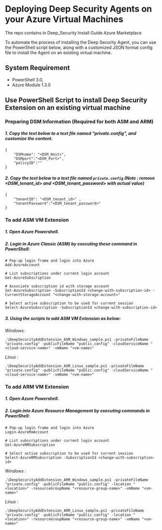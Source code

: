 # Deploying Deep Security Agents on your Azure Virtual Machines

The repo contains in Deep_Security Install Guide Azure Marketplace

To automate the process of installing the Deep Security Agent, you can use the PowerShell script below, along with a customized JSON format
config file to install the Agent on an existing virtual machine.


## System Requirement 
- PowerShell 3.0,  
- Azure Module 1.3.0

## Use PowerShell Script to install Deep Security Extension on an existing virtual machine

### Preparing DSM Information (Required for both ASM and ARM)
##### 1. Copy the text below to a text file named "private.config", and customize the content.
```
{
    "DSMname": "<DSM_Host>",
    "DSMport":"<DSM_Port>",
    "policyID":""
}
```
##### 2. Copy the text below to a text file named `private.config` (Note : remove <DSM_tenant_id> and <DSM_tenant_password> with actual value)
```
{
    "tenantID": "<DSM_tenant_id>" ,
    "tenantPassword":"<DSM_tenant_password>"
}
```

### To add ASM VM Extension 
##### 1. Open Azure Powershell.
##### 2. Login in Azure Classic (ASM) by executing these command in PowerShell:
```
# Pop-up login frame and login into Azure
Add-AzureAccount
  
# List subscriptions under current login account
Get-AzureSubscription
  
# Associate subscription id with storage account
Set-AzureSubscription -SubscriptionId <change-with-subscription-id> -CurrentStorageAccount "<change-with-storage-account>"
 
# Select active subscription to be used for current session
Select-AzureSubscription -SubscriptionId <change-with-subscription-id>
```
##### 3.  Using the scripts to add ASM VM Extension as below:

*Windows:*
```
.\DeepSecurityAddExtension_ASM_Windows_sample.ps1 -privateFileName "private.config" -publicFileName "public.config" -cloudServiceName "<cloud-service-name>" -vmName "<vm-name>"
```
*Linux :*
```
.\DeepSecurityAddExtension_ASM_Linux_sample.ps1 -privateFileName "private.config" -publicFileName "public.config" -cloudServiceName "<cloud-service-name>" -vmName "<vm-name>"
```

### To add ARM VM Extension 
##### 1. Open Azure Powershell.
##### 2. Login into Azure Resource Management by executing commands in PowerShell:
```
# Pop-up login frame and login into Azure
Login-AzureRmAccount
  
# List subscriptions under current login account
Get-AzureRMSubscription
    
# Select active subscription to be used for current session
Select-AzureRMSubscription -SubscriptionId <change-with-subscription-id>
```
*Windows :*
```
.\DeepSecurityAddExtension_ARM_Windows_sample.ps1 -privateFileName "private.config" -publicFileName "public.config" -location "<location>" -resourceGroupName "<resource-group-name>" -vmName "<vm-name>"
```
*Linux :*
```
.\DeepSecurityAddExtension_ARM_Linux_sample.ps1 -privateFileName "private.config" -publicFileName "public.config" -location "<location>" -resourceGroupName "<resource-group-name>" -vmName "<vm-name>"
```

